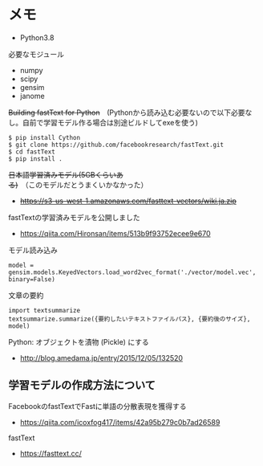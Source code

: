 # メモ


- Python3.8

必要なモジュール
- numpy
- scipy
- gensim
- janome



~~Building fastText for Python~~　(Pythonから読み込む必要ないので以下必要なし。自前で学習モデル作る場合は別途ビルドしてexeを使う)

```
$ pip install Cython
$ git clone https://github.com/facebookresearch/fastText.git
$ cd fastText
$ pip install .
```


~~日本語学習済みモデル(5GBくらいある)~~　（このモデルだとうまくいかなかった）

- ~~https://s3-us-west-1.amazonaws.com/fasttext-vectors/wiki.ja.zip~~


fastTextの学習済みモデルを公開しました
- https://qiita.com/Hironsan/items/513b9f93752ecee9e670

モデル読み込み
```
model = gensim.models.KeyedVectors.load_word2vec_format('./vector/model.vec', binary=False)
```


文章の要約
```
import textsummarize
textsummarize.summarize({要約したいテキストファイルパス}, {要約後のサイズ}, model)
```

Python: オブジェクトを漬物 (Pickle) にする
- http://blog.amedama.jp/entry/2015/12/05/132520


## 学習モデルの作成方法について

FacebookのfastTextでFastに単語の分散表現を獲得する
- https://qiita.com/icoxfog417/items/42a95b279c0b7ad26589

fastText
- https://fasttext.cc/
